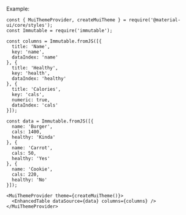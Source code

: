 Example:

    const { MuiThemeProvider, createMuiTheme } = require('@material-ui/core/styles');
    const Immutable = require('immutable');

    const columns = Immutable.fromJS([{
      title: 'Name',
      key: 'name',
      dataIndex: 'name'
    }, {
      title: 'Healthy',
      key: 'health',
      dataIndex: 'healthy'
    }, {
      title: 'Calories',
      key: 'cals',
      numeric: true,
      dataIndex: 'cals' 
    }]);

    const data = Immutable.fromJS([{
      name: 'Burger',
      cals: 1400,
      healthy: 'Kinda'
    }, {
      name: 'Carrot',
      cals: 50,
      healthy: 'Yes'
    }, {
      name: 'Cookie',
      cals: 220,
      healthy: 'No'
    }]);

    <MuiThemeProvider theme={createMuiTheme()}>
      <EnhancedTable dataSource={data} columns={columns} />
    </MuiThemeProvider>